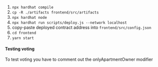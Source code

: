 1. `npx hardhat compile`
2. `cp -R ./artifacts frontend/src/artifacts`
3. `npx hardhat node`
4. `npx hardhat run scripts/deploy.js --network localhost`
5. copy-paste deployed contract address into `frontend/src/config.json`
6. `cd frontend`
7. `yarn start`



#### Testing voting
To test voting you have to comment out the onlyApartmentOwner modifier
